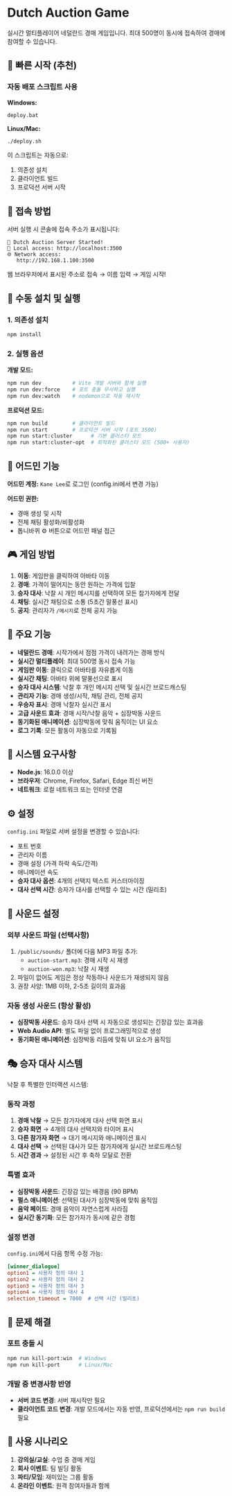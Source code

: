 # Dutch Auction Game

실시간 멀티플레이어 네덜란드 경매 게임입니다. 최대 500명이 동시에 접속하여 경매에 참여할 수 있습니다.

## 🚀 빠른 시작 (추천)

### 자동 배포 스크립트 사용

**Windows:**
```bash
deploy.bat
```

**Linux/Mac:**
```bash
./deploy.sh
```

이 스크립트는 자동으로:
1. 의존성 설치
2. 클라이언트 빌드  
3. 프로덕션 서버 시작

## 📱 접속 방법

서버 실행 시 콘솔에 접속 주소가 표시됩니다:

```
🚀 Dutch Auction Server Started!
📍 Local access: http://localhost:3500
🌐 Network access:
   http://192.168.1.100:3500
```

웹 브라우저에서 표시된 주소로 접속 → 이름 입력 → 게임 시작!

## 🔧 수동 설치 및 실행

### 1. 의존성 설치

```bash
npm install
```

### 2. 실행 옵션

**개발 모드:**
```bash
npm run dev          # Vite 개발 서버와 함께 실행
npm run dev:force    # 포트 충돌 무시하고 실행
npm run dev:watch    # nodemon으로 자동 재시작
```

**프로덕션 모드:**
```bash
npm run build        # 클라이언트 빌드
npm run start        # 프로덕션 서버 시작 (포트 3500)
npm run start:cluster      # 기본 클러스터 모드
npm run start:cluster-opt  # 최적화된 클러스터 모드 (500+ 사용자)
```

## 👑 어드민 기능

**어드민 계정:** `Kane Lee`로 로그인 (config.ini에서 변경 가능)

**어드민 권한:**
- 경매 생성 및 시작
- 전체 채팅 활성화/비활성화
- 톱니바퀴 ⚙️ 버튼으로 어드민 패널 접근

## 🎮 게임 방법

1. **이동**: 게임판을 클릭하여 아바타 이동
2. **경매**: 가격이 떨어지는 동안 원하는 가격에 입찰
3. **승자 대사**: 낙찰 시 개인 메시지를 선택하여 모든 참가자에게 전달
4. **채팅**: 실시간 채팅으로 소통 (5초간 말풍선 표시)
5. **공지**: 관리자가 `/메시지`로 전체 공지 가능

## 🌟 주요 기능

- **네덜란드 경매**: 시작가에서 점점 가격이 내려가는 경매 방식
- **실시간 멀티플레이**: 최대 500명 동시 접속 가능
- **게임판 이동**: 클릭으로 아바타를 자유롭게 이동
- **실시간 채팅**: 아바타 위에 말풍선으로 표시
- **승자 대사 시스템**: 낙찰 후 개인 메시지 선택 및 실시간 브로드캐스팅
- **관리자 기능**: 경매 생성/시작, 채팅 관리, 전체 공지
- **우승자 표시**: 경매 낙찰자 실시간 표시
- **고급 사운드 효과**: 경매 시작/낙찰 음악 + 심장박동 사운드
- **동기화된 애니메이션**: 심장박동에 맞춰 움직이는 UI 요소
- **로그 기록**: 모든 활동이 자동으로 기록됨

## 🔧 시스템 요구사항

- **Node.js**: 16.0.0 이상
- **브라우저**: Chrome, Firefox, Safari, Edge 최신 버전
- **네트워크**: 로컬 네트워크 또는 인터넷 연결

## ⚙️ 설정

`config.ini` 파일로 서버 설정을 변경할 수 있습니다:
- 포트 번호
- 관리자 이름
- 경매 설정 (가격 하락 속도/간격)
- 애니메이션 속도
- **승자 대사 옵션**: 4개의 선택지 텍스트 커스터마이징
- **대사 선택 시간**: 승자가 대사를 선택할 수 있는 시간 (밀리초)

## 🎵 사운드 설정

### 외부 사운드 파일 (선택사항)
1. `/public/sounds/` 폴더에 다음 MP3 파일 추가:
   - `auction-start.mp3`: 경매 시작 시 재생
   - `auction-won.mp3`: 낙찰 시 재생
2. 파일이 없어도 게임은 정상 작동하나 사운드가 재생되지 않음
3. 권장 사양: 1MB 이하, 2-5초 길이의 효과음

### 자동 생성 사운드 (항상 활성)
- **심장박동 사운드**: 승자 대사 선택 시 자동으로 생성되는 긴장감 있는 효과음
- **Web Audio API**: 별도 파일 없이 프로그래밍적으로 생성
- **동기화된 애니메이션**: 심장박동 리듬에 맞춰 UI 요소가 움직임

## 🎭 승자 대사 시스템

낙찰 후 특별한 인터랙션 시스템:

### 동작 과정
1. **경매 낙찰** → 모든 참가자에게 대사 선택 화면 표시
2. **승자 화면** → 4개의 대사 선택지와 타이머 표시
3. **다른 참가자 화면** → 대기 메시지와 애니메이션 표시
4. **대사 선택** → 선택된 대사가 모든 참가자에게 실시간 브로드캐스팅
5. **시간 경과** → 설정된 시간 후 축하 모달로 전환

### 특별 효과
- **심장박동 사운드**: 긴장감 있는 배경음 (90 BPM)
- **펄스 애니메이션**: 선택된 대사가 심장박동에 맞춰 움직임
- **음악 페이드**: 경매 음악이 자연스럽게 사라짐
- **실시간 동기화**: 모든 참가자가 동시에 같은 경험

### 설정 변경
`config.ini`에서 다음 항목 수정 가능:
```ini
[winner_dialogue]
option1 = 사용자 정의 대사 1
option2 = 사용자 정의 대사 2
option3 = 사용자 정의 대사 3
option4 = 사용자 정의 대사 4
selection_timeout = 7000  # 선택 시간 (밀리초)
```

## 🚨 문제 해결

### 포트 충돌 시
```bash
npm run kill-port:win  # Windows
npm run kill-port      # Linux/Mac
```

### 개발 중 변경사항 반영
- **서버 코드 변경**: 서버 재시작만 필요
- **클라이언트 코드 변경**: 개발 모드에서는 자동 반영, 프로덕션에서는 `npm run build` 필요


## 🎯 사용 시나리오

1. **강의실/교실**: 수업 중 경매 게임
2. **회사 이벤트**: 팀 빌딩 활동
3. **파티/모임**: 재미있는 그룹 활동
4. **온라인 이벤트**: 원격 참여자들과 함께